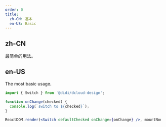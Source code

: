 ```yaml
---
order: 0
title:
  zh-CN: 基本
  en-US: Basic
---
```


## zh-CN

最简单的用法。

## en-US

The most basic usage.

```jsx
import { Switch } from '@didi/dcloud-design';

function onChange(checked) {
  console.log(`switch to ${checked}`);
}

ReactDOM.render(<Switch defaultChecked onChange={onChange} />, mountNode);
```

<style>
.code-box-demo .ant-switch {
  margin-bottom: 8px;
}
</style>

